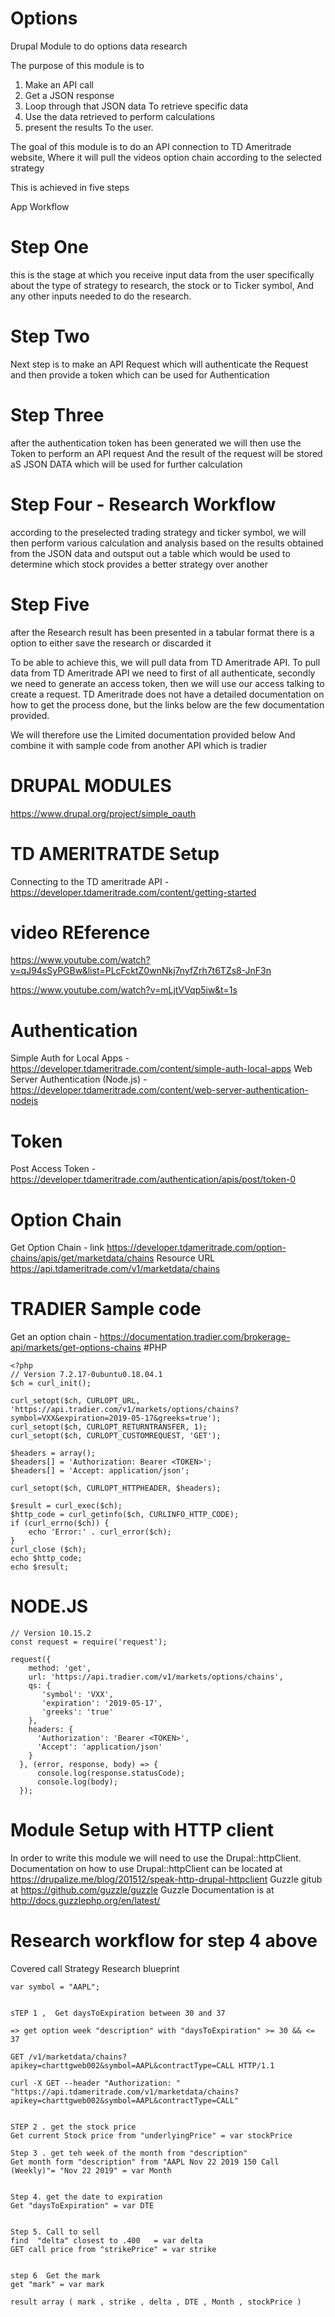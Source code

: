 # Options
Drupal Module to do options data research

The purpose of this module is to 
1. Make an API call
2. Get a JSON response 
3. Loop through that JSON data To retrieve specific data 
4. Use the data retrieved to perform calculations
5. present the results To the user.

The goal of this module is to do an API connection to TD Ameritrade website, Where it will pull the videos option chain according to the selected strategy

This is achieved in five steps

App Workflow 
# Step One
this is the stage at which you receive input data from the user specifically about the type of strategy to research, the stock or to Ticker symbol, And any other inputs needed to do the research.

# Step Two
Next step is to make an API Request which will authenticate the Request and then provide a token which can be used for Authentication

# Step Three
after the authentication token has been generated we will then use the Token to perform an API request And the result of the request will be stored aS JSON DATA which will be used for further calculation

# Step Four - Research Workflow
according to the preselected trading strategy and ticker symbol, we will then perform various calculation and analysis based on the results obtained from the JSON data and outsput out a table which would be used to determine which stock provides a better strategy over another

# Step Five
after the Research result has been presented in a tabular format there is a option to either save the research or discarded it

To be able to achieve this, we will pull data from TD Ameritrade API. To pull data from TD Ameritrade API we need to first of all authenticate, secondly we need to generate an access token, then we will use our access talking to create a request.
TD Ameritrade does not have a detailed documentation on how to get the process done, but the links below are the few documentation provided.

We will therefore use the Limited documentation provided below And combine it with sample code from another API which is tradier

# DRUPAL MODULES
https://www.drupal.org/project/simple_oauth

# TD AMERITRATDE Setup
Connecting to the TD ameritrade API - https://developer.tdameritrade.com/content/getting-started

# video REference
https://www.youtube.com/watch?v=qJ94sSyPGBw&list=PLcFcktZ0wnNkj7nyfZrh7t6TZs8-JnF3n

https://www.youtube.com/watch?v=mLjtVVqp5iw&t=1s

# Authentication
Simple Auth for Local Apps - https://developer.tdameritrade.com/content/simple-auth-local-apps
Web Server Authentication (Node.js) - https://developer.tdameritrade.com/content/web-server-authentication-nodejs

# Token
Post Access Token - https://developer.tdameritrade.com/authentication/apis/post/token-0

# Option Chain
Get Option Chain - link https://developer.tdameritrade.com/option-chains/apis/get/marketdata/chains
Resource URL
https://api.tdameritrade.com/v1/marketdata/chains


# TRADIER Sample code
Get an option chain  - https://documentation.tradier.com/brokerage-api/markets/get-options-chains
  #PHP
```
<?php
// Version 7.2.17-0ubuntu0.18.04.1
$ch = curl_init();

curl_setopt($ch, CURLOPT_URL, 'https://api.tradier.com/v1/markets/options/chains?symbol=VXX&expiration=2019-05-17&greeks=true');
curl_setopt($ch, CURLOPT_RETURNTRANSFER, 1);
curl_setopt($ch, CURLOPT_CUSTOMREQUEST, 'GET');

$headers = array();
$headers[] = 'Authorization: Bearer <TOKEN>';
$headers[] = 'Accept: application/json';

curl_setopt($ch, CURLOPT_HTTPHEADER, $headers);

$result = curl_exec($ch);
$http_code = curl_getinfo($ch, CURLINFO_HTTP_CODE);
if (curl_errno($ch)) {
    echo 'Error:' . curl_error($ch);
}
curl_close ($ch);
echo $http_code;
echo $result;
```

# NODE.JS
```
// Version 10.15.2    
const request = require('request');

request({
    method: 'get',
    url: 'https://api.tradier.com/v1/markets/options/chains',
    qs: {
       'symbol': 'VXX',
       'expiration': '2019-05-17',
       'greeks': 'true'
    },
    headers: {
      'Authorization': 'Bearer <TOKEN>',
      'Accept': 'application/json'
    }
  }, (error, response, body) => {
      console.log(response.statusCode);
      console.log(body);
  });
  ```

# Module Setup with HTTP client
In order to write this module we will need to use the Drupal::httpClient. 
Documentation on how to use Drupal::httpClient can be located at https://drupalize.me/blog/201512/speak-http-drupal-httpclient
Guzzle gitub at https://github.com/guzzle/guzzle
Guzzle Documentation is at http://docs.guzzlephp.org/en/latest/

# Research workflow for step 4 above

Covered call Strategy Research blueprint
```
var symbol = "AAPL"; 


sTEP 1 ,  Get daysToExpiration between 30 and 37

=> get option week "description" with "daysToExpiration" >= 30 && <= 37

GET /v1/marketdata/chains?apikey=charttgweb002&symbol=AAPL&contractType=CALL HTTP/1.1

curl -X GET --header "Authorization: " "https://api.tdameritrade.com/v1/marketdata/chains?apikey=charttgweb002&symbol=AAPL&contractType=CALL"


STEP 2 . get the stock price 
Get current Stock price from "underlyingPrice" = var stockPrice

Step 3 . get teh week of the month from "description"
Get month form "description" from "AAPL Nov 22 2019 150 Call (Weekly)"= "Nov 22 2019" = var Month


Step 4. get the date to expiration
Get "daysToExpiration" = var DTE


Step 5. Call to sell
find  "delta" closest to .400   = var delta
GET call price from "strikePrice" = var strike


step 6  Get the mark
get "mark" = var mark

result array ( mark , strike , delta , DTE , Month , stockPrice )
```

